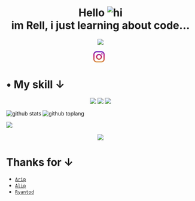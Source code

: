 <h1 align="center">Hello <img src="https://user-images.githubusercontent.com/1303154/88677602-1635ba80-d120-11ea-84d8-d263ba5fc3c0.gif" width="40px" alt="hi"><br>im Rell, i just learning about code...</h1>

<p align="center">
  <img src="https://i.ibb.co/3TnCfjv/Mmmmm.jpg" />
</p>


<p align='center'>
   <a href="https://instagram.com/hi.rellllll"><img height="30" src="https://github.com/Ramlan404/Ramlan404/blob/main/instagram.jpg?raw=true"></a>&nbsp;&nbsp;
</P>

# • My skill ↓

<p align="center">
  <img src="https://img.shields.io/badge/-JavaScript-black?style=flat-square&logo=javascript" />
  <img src="https://img.shields.io/badge/-Windows-black?style=flat-square&logo=windows" />
  <img src="https://img.shields.io/badge/-VS_Code-black?style=flat-square&logo=visual-studio-code" />
</p>

![github stats](https://github-readme-stats.vercel.app/api?username=Rlxfly&show_icons=true&theme=radical)
![github toplang](https://github-readme-stats.vercel.app/api/top-langs/?username=Rlxfly&layout=compact&theme=nightowl)

<a href="https://github.com/Rlxfly"><img src="https://github-readme-streak-stats.herokuapp.com?user=Rlxfly&theme=tokyonight&hide_border=false&properties=background&border=%239611C5FF" /><a>

</p>

<p align="center">
  <img src="https://komarev.com/ghpvc/?username=Rlxfly&label=VIEWS&style=flat-square&color=orange" />
</p>

# Thanks for ↓

* [`Arip`](https://github.com/Akkun3704)
* [`Alip`](https://github.com/LitRHap)
* [`Ryantod`](https://github.com/HiRYN)
